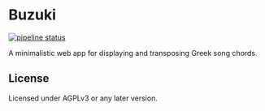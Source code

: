 # Buzuki

[![pipeline status](https://gitlab.com/forkbong/buzuki/badges/master/pipeline.svg)](https://gitlab.com/forkbong/buzuki/commits/master)

A minimalistic web app for displaying and transposing Greek song chords.

## License

Licensed under AGPLv3 or any later version.
